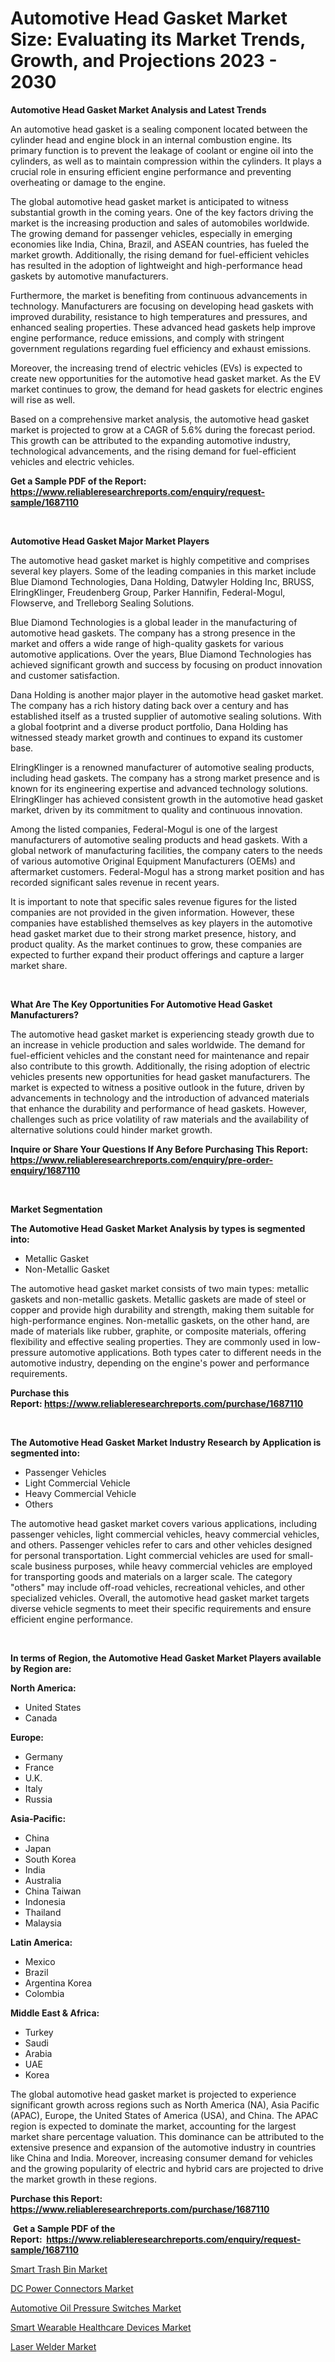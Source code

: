 <p><h1>Automotive Head Gasket Market Size: Evaluating its Market Trends, Growth, and Projections 2023 - 2030</h1></p><p><strong>Automotive Head Gasket Market Analysis and Latest Trends</strong></p>
<p><p>An automotive head gasket is a sealing component located between the cylinder head and engine block in an internal combustion engine. Its primary function is to prevent the leakage of coolant or engine oil into the cylinders, as well as to maintain compression within the cylinders. It plays a crucial role in ensuring efficient engine performance and preventing overheating or damage to the engine.</p><p>The global automotive head gasket market is anticipated to witness substantial growth in the coming years. One of the key factors driving the market is the increasing production and sales of automobiles worldwide. The growing demand for passenger vehicles, especially in emerging economies like India, China, Brazil, and ASEAN countries, has fueled the market growth. Additionally, the rising demand for fuel-efficient vehicles has resulted in the adoption of lightweight and high-performance head gaskets by automotive manufacturers.</p><p>Furthermore, the market is benefiting from continuous advancements in technology. Manufacturers are focusing on developing head gaskets with improved durability, resistance to high temperatures and pressures, and enhanced sealing properties. These advanced head gaskets help improve engine performance, reduce emissions, and comply with stringent government regulations regarding fuel efficiency and exhaust emissions.</p><p>Moreover, the increasing trend of electric vehicles (EVs) is expected to create new opportunities for the automotive head gasket market. As the EV market continues to grow, the demand for head gaskets for electric engines will rise as well.</p><p>Based on a comprehensive market analysis, the automotive head gasket market is projected to grow at a CAGR of 5.6% during the forecast period. This growth can be attributed to the expanding automotive industry, technological advancements, and the rising demand for fuel-efficient vehicles and electric vehicles.</p></p>
<p><strong>Get a Sample PDF of the Report:&nbsp; <a href="https://www.reliableresearchreports.com/enquiry/request-sample/1687110">https://www.reliableresearchreports.com/enquiry/request-sample/1687110</a></strong></p>
<p>&nbsp;</p>
<p><strong>Automotive Head Gasket Major Market Players</strong></p>
<p><p>The automotive head gasket market is highly competitive and comprises several key players. Some of the leading companies in this market include Blue Diamond Technologies, Dana Holding, Datwyler Holding Inc, BRUSS, ElringKlinger, Freudenberg Group, Parker Hannifin, Federal-Mogul, Flowserve, and Trelleborg Sealing Solutions.</p><p>Blue Diamond Technologies is a global leader in the manufacturing of automotive head gaskets. The company has a strong presence in the market and offers a wide range of high-quality gaskets for various automotive applications. Over the years, Blue Diamond Technologies has achieved significant growth and success by focusing on product innovation and customer satisfaction.</p><p>Dana Holding is another major player in the automotive head gasket market. The company has a rich history dating back over a century and has established itself as a trusted supplier of automotive sealing solutions. With a global footprint and a diverse product portfolio, Dana Holding has witnessed steady market growth and continues to expand its customer base.</p><p>ElringKlinger is a renowned manufacturer of automotive sealing products, including head gaskets. The company has a strong market presence and is known for its engineering expertise and advanced technology solutions. ElringKlinger has achieved consistent growth in the automotive head gasket market, driven by its commitment to quality and continuous innovation.</p><p>Among the listed companies, Federal-Mogul is one of the largest manufacturers of automotive sealing products and head gaskets. With a global network of manufacturing facilities, the company caters to the needs of various automotive Original Equipment Manufacturers (OEMs) and aftermarket customers. Federal-Mogul has a strong market position and has recorded significant sales revenue in recent years.</p><p>It is important to note that specific sales revenue figures for the listed companies are not provided in the given information. However, these companies have established themselves as key players in the automotive head gasket market due to their strong market presence, history, and product quality. As the market continues to grow, these companies are expected to further expand their product offerings and capture a larger market share.</p></p>
<p>&nbsp;</p>
<p><strong>What Are The Key Opportunities For Automotive Head Gasket Manufacturers?</strong></p>
<p><p>The automotive head gasket market is experiencing steady growth due to an increase in vehicle production and sales worldwide. The demand for fuel-efficient vehicles and the constant need for maintenance and repair also contribute to this growth. Additionally, the rising adoption of electric vehicles presents new opportunities for head gasket manufacturers. The market is expected to witness a positive outlook in the future, driven by advancements in technology and the introduction of advanced materials that enhance the durability and performance of head gaskets. However, challenges such as price volatility of raw materials and the availability of alternative solutions could hinder market growth.</p></p>
<p><strong>Inquire or Share Your Questions If Any Before Purchasing This Report: <a href="https://www.reliableresearchreports.com/enquiry/pre-order-enquiry/1687110">https://www.reliableresearchreports.com/enquiry/pre-order-enquiry/1687110</a></strong></p>
<p>&nbsp;</p>
<p><strong>Market Segmentation</strong></p>
<p><strong>The Automotive Head Gasket Market Analysis by types is segmented into:</strong></p>
<p><ul><li>Metallic Gasket</li><li>Non-Metallic Gasket</li></ul></p>
<p><p>The automotive head gasket market consists of two main types: metallic gaskets and non-metallic gaskets. Metallic gaskets are made of steel or copper and provide high durability and strength, making them suitable for high-performance engines. Non-metallic gaskets, on the other hand, are made of materials like rubber, graphite, or composite materials, offering flexibility and effective sealing properties. They are commonly used in low-pressure automotive applications. Both types cater to different needs in the automotive industry, depending on the engine's power and performance requirements.</p></p>
<p><strong>Purchase this Report:&nbsp;<a href="https://www.reliableresearchreports.com/purchase/1687110">https://www.reliableresearchreports.com/purchase/1687110</a></strong></p>
<p>&nbsp;</p>
<p><strong>The Automotive Head Gasket Market Industry Research by Application is segmented into:</strong></p>
<p><ul><li>Passenger Vehicles</li><li>Light Commercial Vehicle</li><li>Heavy Commercial Vehicle</li><li>Others</li></ul></p>
<p><p>The automotive head gasket market covers various applications, including passenger vehicles, light commercial vehicles, heavy commercial vehicles, and others. Passenger vehicles refer to cars and other vehicles designed for personal transportation. Light commercial vehicles are used for small-scale business purposes, while heavy commercial vehicles are employed for transporting goods and materials on a larger scale. The category "others" may include off-road vehicles, recreational vehicles, and other specialized vehicles. Overall, the automotive head gasket market targets diverse vehicle segments to meet their specific requirements and ensure efficient engine performance.</p></p>
<p>&nbsp;</p>
<p><strong>In terms of Region, the Automotive Head Gasket Market Players available by Region are:</strong></p>
<p>
    <p> <strong> North America: </strong>
        <ul>
            <li>United States</li>
            <li>Canada</li>
        </ul>
        </p> 
    <p> <strong> Europe: </strong>
        <ul>
            <li>Germany</li>
            <li>France</li>
            <li>U.K.</li>
            <li>Italy</li>
            <li>Russia</li>
        </ul>
        </p> 
    <p> <strong> Asia-Pacific: </strong>
        <ul>
            <li>China</li>
            <li>Japan</li>
            <li>South Korea</li>
            <li>India</li>
            <li>Australia</li>
            <li>China Taiwan</li>
            <li>Indonesia</li>
            <li>Thailand</li>
            <li>Malaysia</li>
        </ul>
        </p> 
    <p> <strong> Latin America: </strong>
        <ul>
            <li>Mexico</li>
            <li>Brazil</li>
            <li>Argentina Korea</li>
            <li>Colombia</li>
        </ul>
        </p> 
    <p> <strong> Middle East & Africa: </strong>
        <ul>
            <li>Turkey</li>
            <li>Saudi</li>
            <li>Arabia</li>
            <li>UAE</li>
            <li>Korea</li>
        </ul>
    </p>
    </p>
<p><p>The global automotive head gasket market is projected to experience significant growth across regions such as North America (NA), Asia Pacific (APAC), Europe, the United States of America (USA), and China. The APAC region is expected to dominate the market, accounting for the largest market share percentage valuation. This dominance can be attributed to the extensive presence and expansion of the automotive industry in countries like China and India. Moreover, increasing consumer demand for vehicles and the growing popularity of electric and hybrid cars are projected to drive the market growth in these regions.</p></p>
<p><strong>Purchase this Report: <a href="https://www.reliableresearchreports.com/purchase/1687110">https://www.reliableresearchreports.com/purchase/1687110</a></strong></p>
<p>&nbsp;<strong>Get a Sample PDF of the Report:&nbsp;&nbsp;<a href="https://www.reliableresearchreports.com/enquiry/request-sample/1687110">https://www.reliableresearchreports.com/enquiry/request-sample/1687110</a></strong></p>
<p><strong></strong></p>
<p><p><a href="https://medium.com/@sight.lens.slot/smart-trash-bin-market-analysis-its-cagr-market-segmentation-and-global-industry-overview-45b5c4e302fc">Smart Trash Bin Market</a></p><p><a href="https://www.linkedin.com/pulse/dc-power-connectors-market-share-amp-new-trends-analysis-mw6he/">DC Power Connectors Market</a></p><p><a href="https://github.com/amae102299/Market-Research-Report-List-1/blob/main/automotive-oil-pressure-switches-market.md">Automotive Oil Pressure Switches Market</a></p><p><a href="https://medium.com/@inner.zone.room/smart-wearable-healthcare-devices-market-research-report-its-history-and-forecast-2023-to-2030-25dc02c87501">Smart Wearable Healthcare Devices Market</a></p><p><a href="https://www.linkedin.com/pulse/decoding-laser-welder-market-deep-dive-latest-trends-segmentation-pclge/">Laser Welder Market</a></p></p>